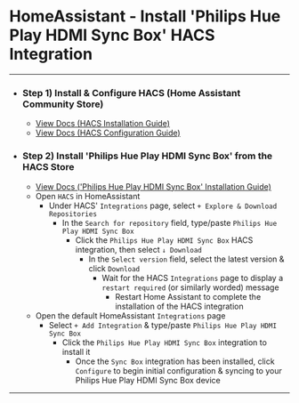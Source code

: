 
# HomeAssistant - Install 'Philips Hue Play HDMI Sync Box' HACS Integration

***

- ### Step 1) Install & Configure HACS (Home Assistant Community Store)
  - [View Docs (HACS Installation Guide)](https://hacs.xyz/docs/setup/download/)
  - [View Docs (HACS Configuration Guide)](https://hacs.xyz/docs/configuration/basic)
- ### Step 2) Install 'Philips Hue Play HDMI Sync Box' from the HACS Store
  - [View Docs ('Philips Hue Play HDMI Sync Box' Installation Guide)](https://github.com/mvdwetering/huesyncbox#hacs)
  - Open `HACS` in HomeAssistant
    - Under HACS' `Integrations` page, select `+ Explore & Download Repositories`
      - In the `Search for repository` field, type/paste `Philips Hue Play HDMI Sync Box`
        - Click the `Philips Hue Play HDMI Sync Box` HACS integration, then select `↓ Download`
          - In the `Select version` field, select the latest version & click `Download`
            - Wait for the HACS `Integrations` page to display a `restart required` (or similarly worded) message
              - Restart Home Assistant to complete the installation of the HACS integration
  - Open the default HomeAssistant `Integrations` page
    - Select `+ Add Integration` & type/paste `Philips Hue Play HDMI Sync Box`
      - Click the `Philips Hue Play HDMI Sync Box` integration to install it
        - Once the `Sync Box` integration has been installed, click `Configure` to begin initial configuration & syncing to your Philips Hue Play HDMI Sync Box device

***


<!--
# ------------------------------------------------------------
#
# Citation(s)
#
#   github.com  |  "GitHub - mvdwetering/huesyncbox: Home Assistant integration for the Philips Hue Play HDMI Sync Box"  |  https://github.com/mvdwetering/huesyncbox#hacs
#
# ------------------------------------------------------------
-->